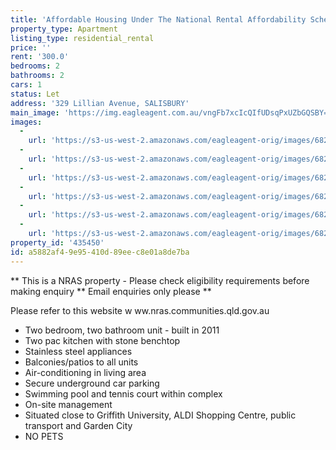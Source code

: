 ```yaml
---
title: 'Affordable Housing Under The National Rental Affordability Scheme'
property_type: Apartment
listing_type: residential_rental
price: ''
rent: '300.0'
bedrooms: 2
bathrooms: 2
cars: 1
status: Let
address: '329 Lillian Avenue, SALISBURY'
main_image: 'https://img.eagleagent.com.au/vngFb7xcIcQIfUDsqPxUZbGQSBY=/1280x854/smart/https://s3-us-west-2.amazonaws.com/eagleagent-orig/images/6824515/408981643-image-M.jpg'
images:
  -
    url: 'https://s3-us-west-2.amazonaws.com/eagleagent-orig/images/6824520/408981643-image-E.jpg'
  -
    url: 'https://s3-us-west-2.amazonaws.com/eagleagent-orig/images/6824519/408981643-image-D.jpg'
  -
    url: 'https://s3-us-west-2.amazonaws.com/eagleagent-orig/images/6824518/408981643-image-C.jpg'
  -
    url: 'https://s3-us-west-2.amazonaws.com/eagleagent-orig/images/6824517/408981643-image-B.jpg'
  -
    url: 'https://s3-us-west-2.amazonaws.com/eagleagent-orig/images/6824516/408981643-image-A.jpg'
  -
    url: 'https://s3-us-west-2.amazonaws.com/eagleagent-orig/images/6824515/408981643-image-M.jpg'
property_id: '435450'
id: a5882af4-9e95-410d-89ee-c8e01a8de7ba
---
```

** This is a NRAS property - Please check eligibility requirements before making enquiry ** Email enquiries only please **

Please refer to this website
w ww.nras.communities.qld.gov.au

* Two bedroom, two bathroom unit - built in 2011
* Two pac kitchen with stone benchtop
* Stainless steel appliances
* Balconies/patios to all units
* Air-conditioning in living area
* Secure underground car parking
* Swimming pool and tennis court within complex
* On-site management
* Situated close to Griffith University, ALDI Shopping Centre, public transport and Garden City
* NO PETS